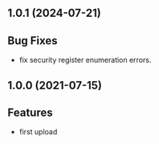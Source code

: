 ## 1.0.1 (2024-07-21)

## Bug Fixes

- fix security register enumeration errors.

## 1.0.0 (2021-07-15)

## Features

- first upload

